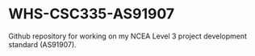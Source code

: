 # WHS-CSC335-AS91907
Github repository for working on my NCEA Level 3 project development standard (AS91907). 

